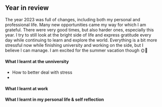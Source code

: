 ## Year in review 

The year 2023 was full of changes, including both my personal and professional life. Many new opportunities came my way for which I am grateful. There were very good times, but also harder ones, especially this year. I try to still look at the bright side of life and express gratitude every day while continuing to learn and explore the world. Everything is a bit more stressful now while finishing university and working on the side, but I believe I can manage. I am excited for the summer vacation though 🌞🌊


#### What I learnt at the unniversity
- How to better deal with stress
- 




#### What I learnt at work




#### What I learnt in my personal life & self reflection 
